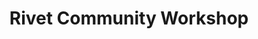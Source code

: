 ---
title: "Rivet Community Workshop"
description: "An event where developers of all skill levels can learn about Rivet, help contribute to its codebase, and meet others using it in their projects."
datetime: "April 18, 2019 — 1-5 PM"
registrationUrl: "https://iu.co1.qualtrics.com/jfe/form/SV_8CDJZp9ved7ISqN"
seatsLeft: 28
projects:
  - title: "Backlog: Good first issues"
    description: "Before the workshop, we'll tag issues in the Rivet project backlog as good first issues for people who want a gentle on-ramp to contributing."
  - title: "Tutorial add-ons"
    description: "Example add-on projects specially chosen for this event by the Rivet team. These tutorial add-ons include a configurable subheader, a progress bar, and a textarea word counter."
  - title: "Personal projects"
    description: "Got something else Rivet-related you want to work on? Feel free to work on it in our collaborative space and get feedback from members of the Rivet team."
tutorials:
  - title: "Introduction to Rivet"
    time: "1:00-1:25 PM"
    seatsLeft: 2
    description: "An introduction to the Rivet design system, including why we built it, who it's intended for, and how to start using it in your web application projects."
  - title: "Bug reports, contributions, and feature requests"
    time: "1:30-1:55 PM"
    seatsLeft: 5
    description: "An introduction to the Rivet public backlog, plus a tutorial on how to file bug reports, contribute to the Rivet codebase, and suggest new components that can be voted on by the community."
  - title: "Creating Rivet add-ons"
    time: "2:00-2:25 PM"
    seatsLeft: 1
    description: "An introduction to Rivet add-ons and a tutorial on creating your own components using the Rivet Add-on Boilerplate."
  - title: "Customizing and extending Rivet styles"
    time: "2:30-2:55 PM"
    seatsLeft: 2
    description: "An overview of the different ways you can customize the style of Rivet components or create custom elements that match Rivet's styles. This lesson covers Rivet's spacing and typography utilities, along with a tour of the design system's Sass variables."
---
